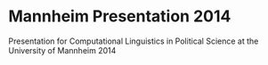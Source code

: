 Mannheim Presentation 2014
========================

Presentation for Computational Linguistics in Political Science at the
University of Mannheim 2014

